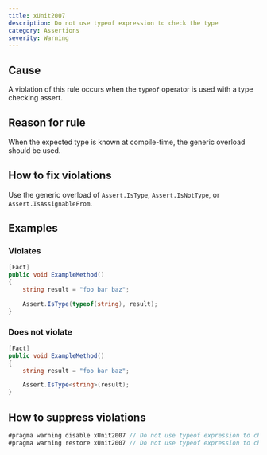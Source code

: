 ```yaml
---
title: xUnit2007
description: Do not use typeof expression to check the type
category: Assertions
severity: Warning
---
```


## Cause

A violation of this rule occurs when the `typeof` operator is used with a type checking assert.

## Reason for rule

When the expected type is known at compile-time, the generic overload should be used.

## How to fix violations

Use the generic overload of `Assert.IsType`, `Assert.IsNotType`, or `Assert.IsAssignableFrom`.

## Examples

### Violates

```csharp
[Fact]
public void ExampleMethod()
{
	string result = "foo bar baz";

	Assert.IsType(typeof(string), result);
}
```

### Does not violate

```csharp
[Fact]
public void ExampleMethod()
{
	string result = "foo bar baz";

	Assert.IsType<string>(result);
}
```

## How to suppress violations

```csharp
#pragma warning disable xUnit2007 // Do not use typeof expression to check the type
#pragma warning restore xUnit2007 // Do not use typeof expression to check the type
```
